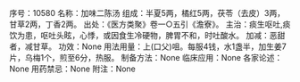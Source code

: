 序号：10580
名称：加味二陈汤
组成：半夏5两，橘红5两，茯苓（去皮）3两，甘草2两，丁香2两。
出处：《医方类聚》卷一○五引《澹寮》。
主治：痰生呕吐,痰饮为患，呕吐头眩，心悸，或因食生冷硬物，脾胃不和，时吐酸水。
加减：恶甜者，减甘草。
功效：None
用法用量：上(口父)咀。每服4钱，水1盏半，加生姜7片，乌梅1个，煎至6分，热服。
制备方法：None
临床应用：None
各家论述：None
用药禁忌：None
附注：None
